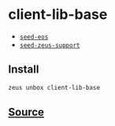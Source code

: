 
client-lib-base
====================









* [`seed-eos`](seed-eos.md)
* [`seed-zeus-support`](seed-zeus-support.md)




## Install
```bash
zeus unbox client-lib-base
```













## [Source](https://github.com/liquidapps-io/zeus-sdk/tree/master/boxes/groups/dapp-network/client-lib-base)